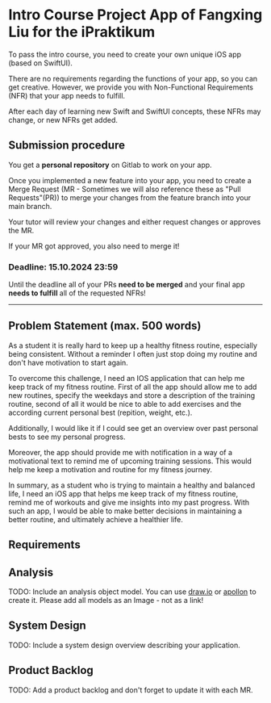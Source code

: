 # Intro Course Project App of Fangxing Liu for the iPraktikum

To pass the intro course, you need to create your own unique iOS app (based on SwiftUI).

There are no requirements regarding the functions of your app, so you can get creative.
However, we provide you with Non-Functional Requirements (NFR) that your app needs to fulfill.

After each day of learning new Swift and SwiftUI concepts, these NFRs may change, or new NFRs get added.

## Submission procedure

You get a **personal repository** on Gitlab to work on your app.

Once you implemented a new feature into your app, you need to create a Merge Request (MR - Sometimes we will also reference these as "Pull Requests"(PR)) to merge your changes from the feature branch into your main branch.

Your tutor will review your changes and either request changes or approves the MR.

If your MR got approved, you also need to merge it!

### Deadline: **15.10.2024 23:59**

Until the deadline all of your PRs **need to be merged** and your final app **needs to fulfill** all of the requested NFRs!

---

## Problem Statement (max. 500 words)

As a student it is really hard to keep up a healthy fitness routine, especially being consistent. Without a reminder I often just stop doing my routine and don't have motivation to start again.

To overcome this challenge, I need an IOS application that can help me keep track of my fitness routine. First of all the app should allow me to add new routines, specify the weekdays and store a description of the training routine, second of all it would be nice to able to add exercises and the according current personal best (repition, weight, etc.).

Additionally, I would like it if I could see get an overview over past personal bests to see my personal progress.

Moreover, the app should provide me with notification in a way of a motivational text to remind me of upcoming training sessions. This would help me keep a motivation and routine for my fitness journey.

In summary, as a student who is trying to maintain a healthy and balanced life, I need an iOS app that helps me keep track of my fitness routine, remind me of workouts and give me insights into my past progress. With such an app, I would be able to make better decisions in maintaining a better routine, and ultimately achieve a healthier life.

## Requirements


## Analysis

TODO: Include an analysis object model. You can use [draw.io](https://draw.io) or [apollon](https://apollon.ase.cit.tum.de) to create it. Please add all models as an Image - not as a link!

## System Design

TODO: Include a system design overview describing your application.

## Product Backlog

TODO: Add a product backlog and don't forget to update it with each MR.
